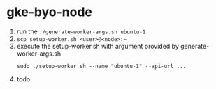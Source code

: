 # gke-byo-node

1. run the `./generate-worker-args.sh ubuntu-1`
1. `scp setup-worker.sh <user>@<node>:~`
1. execute the  setup-worker.sh  with argument provided by generate-worker-args.sh
   ```
   sudo ./setup-worker.sh --name "ubuntu-1" --api-url ...
   ```
1. todo